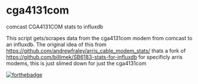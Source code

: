# cga4131com
comcast CGA4131COM stats to influxdb

This script gets/scrapes data from the cga4131com modem from comcast to an influxdb. The original idea of this from https://github.com/andrewfraley/arris_cable_modem_stats/ thats a fork of https://github.com/billimek/SB6183-stats-for-influxdb
for specificly arris modems, this is just slimed down for just the cga4131com

[![forthebadge](https://forthebadge.com/images/badges/built-with-resentment.svg)](https://forthebadge.com)
